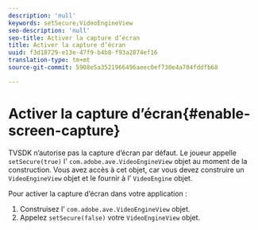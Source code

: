 ```yaml
---
description: 'null'
keywords: setSecure;VideoEngineView
seo-description: 'null'
seo-title: Activer la capture d’écran
title: Activer la capture d’écran
uuid: f3d18729-e13e-47f9-b4b8-f93a2874ef16
translation-type: tm+mt
source-git-commit: 5908e5a3521966496aeec0ef730e4a704fddfb68

---
```



# Activer la capture d’écran{#enable-screen-capture}

TVSDK n’autorise pas la capture d’écran par défaut. Le joueur appelle `setSecure(true)` l&#39; `com.adobe.ave.VideoEngineView` objet au moment de la construction. Vous avez accès à cet objet, car vous devez construire un `VideoEngineView` objet et le fournir à l’ `VideoEngine` objet.

Pour activer la capture d’écran dans votre application :

1. Construisez l’ `com.adobe.ave.VideoEngineView` objet.
1. Appelez `setSecure(false)` votre `VideoEngineView` objet.
